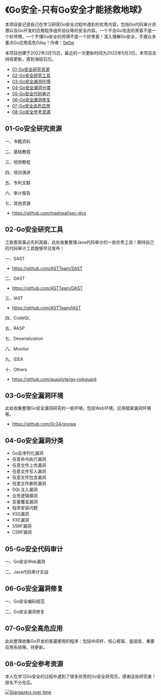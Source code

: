 # 《Go安全-只有Go安全才能拯救地球》

本项目是记录自己在学习研究Go安全过程中遇到的优秀内容，包括Go代码审计资源以及Go开发的应用程序组件协议等的安全内容。一个不会Go攻击的黑客不是一个好师傅，一个不懂Go安全的师傅不是一个好黑客！深入理解Go安全，手握众多重点Go应用高危0day！作者：[0e0w](https://github.com/HackGolang)

本项目创建于2022年3月15日，最近的一次更新时间为2022年5月3日。本项目会持续更新，直到海枯石烂。

- [01-Go安全研究资源]()
- [02-Go安全研究工具]()
- [03-Go安全漏洞环境]()
- [04-Go安全漏洞分类]()
- [05-Go安全代码审计]()
- [06-Go安全漏洞修复]()
- [07-Go安全高危应用]()
- [08-Go安全参考资源]()

## 01-Go安全研究资源

一、书籍资料

二、基础教程

三、视频教程

四、培训演讲

五、专利文献

六、审计报告

七、其他资源
- https://github.com/madneal/sec-dog

## 02-Go安全研究工具

工欲善其事必先利其器，此处收集整理Java代码审计的一些优秀工具！期待自己的代码审计工具能够早日发布！

一、SAST
- https://github.com/ASTTeam/SAST

二、DAST
- https://github.com/ASTTeam/DAST

三、IAST
- https://github.com/ASTTeam/IAST

四、CodeQL

五、RASP

七、Deserialization

八、Monitor

九、IDEA

十、Others
- https://github.com/quasilyte/go-ruleguard

## 03-Go安全漏洞环境

此处收集整理Go安全漏洞研究的一些环境，包括Web环境，应用框架漏洞环境等。

- https://github.com/0c34/govwa

## 04-Go安全漏洞分类

- Go反序列化漏洞
- 任意命令执行漏洞
- 任意文件上传漏洞
- 任意文件写入漏洞
- 任意文件包含漏洞
- 任意文件删除漏洞
- SQL注入漏洞
- 业务逻辑漏洞
- 变量覆盖漏洞
- 程序安装问题
- XSS漏洞
- XXE漏洞
- SSRF漏洞
- CSRF漏洞

## 05-Go安全代码审计

一、Go安全Web漏洞

二、Java代码审计实战

## 06-Go安全漏洞修复

一、Go安全编码规范

二、Go安全漏洞修复

## 07-Go安全高危应用

此处整理收集Go开发的普遍使用的程序：包括中间件、核心框架、底层库、重要应用系统等。待更新。

## 08-Go安全参考资源

本人在学习Go安全的过程中遇到了很多优秀的Go安全研究员，感谢这些研究者！排名不分先后。

[![Stargazers over time](https://starchart.cc//HackGolang/HackGolang.svg)](https://starchart.cc/HackGolang/HackGolang)